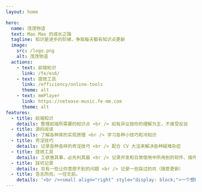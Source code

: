```yaml
---
layout: home

hero:
  name: 茂茂物语
  text: Mao Mao 的成长之路
  tagline: 知识是进步的阶梯，争取每天都有知识点更新
  image:
    src: /logo.png
    alt: 茂茂物语
  actions:
    - text: 前端知识
      link: /fe/es6/
    - text: 提效工具
      link: /efficiency/online-tools
      theme: alt
    - text: mmPlayer
      link: https://netease-music.fe-mm.com
      theme: alt
features:
  - title: 前端知识
    details: 整理前端所需要的知识点 <br /> 如有异议按你的理解为主，不接受反驳
  - title: 源码阅读
    details: 了解各种库的实现原理 <br /> 学习各种小技巧和冷知识
  - title: 奇淫技巧
    details: 记录各种各样的奇淫技巧 <br /> 配合 CV 大法来解决各种疑难杂症
  - title: 提效工具
    details: 工欲善其事，必先利其器 <br /> 记录开发和日常使用中所用到的软件、插件、扩展等
  - title: 踩坑记录
    details: 总有一些让你意想不到的问题 <br /> 记录一些踩过的坑（随意更新）
  - title: 吾志所向，一往无前。
    details: '<br /><small align="right" style="display: block;">一个想躺平的小开发</small>'
---
```


